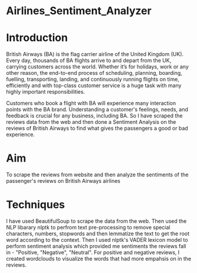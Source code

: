 # Airlines_Sentiment_Analyzer
# Introduction
British Airways (BA) is the flag carrier airline of the United Kingdom (UK). Every day, thousands of BA flights arrive to and depart from the UK, carrying customers across the world. Whether it’s for holidays, work or any other reason, the end-to-end process of scheduling, planning, boarding, fuelling, transporting, landing, and continuously running flights on time, efficiently and with top-class customer service is a huge task with many highly important responsibilities.

Customers who book a flight with BA will experience many interaction points with the BA brand. Understanding a customer's feelings, needs, and feedback is crucial for any business, including BA. So I have scraped the reviews data from the web and then done a Sentiment Analysis on the reviews of British Airways to find what gives the passengers a good or bad experience.

# Aim
To scrape the reviews from website and then analyze the sentiments of the passenger's reviews on British Airways airlines

# Techniques
I have used BeautifulSoup to scrape the data from the web. Then used the NLP libarary nlptk to perfrom text pre-processing to remove special characters, numbers, stopwords and then lemmatize the text to get the root word according to the context. Then I used nlptk's VADER lexicon model to perform sentiment analysis which provided me sentiments the reviews fall in - "Positive, "Negative", "Neutral". For positive and negative reviews, I created wordclouds to visualize the words that had more empahsis on in the reviews.

